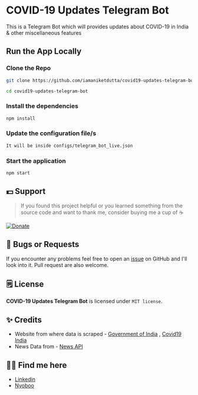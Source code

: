 # COVID-19 Updates Telegram Bot
This is a Telegram Bot which will provides updates about COVID-19 in India & other miscellaneous features


## Run the App Locally

### Clone the Repo
```bash
git clone https://github.com/iamaniketdutta/covid19-updates-telegram-bot.git

cd covid19-updates-telegram-bot
```

### Install the dependencies
```bash
npm install
```

### Update the configuration file/s
```bash
It will be inside configs/telegram_bot_live.json
```

### Start the application
```bash
npm start
```

## 💵 Support
> If you found this project helpful or you learned something from the source code and want to thank me, consider buying me a cup of :coffee:

[![Donate](https://img.shields.io/badge/Donate-PayPal-green.svg)](https://paypal.me/iamaniketdutta)


## 🐛 Bugs or Requests

If you encounter any problems feel free to open an [issue](https://github.com/iamaniketdutta/covid19-updates-telegram-bot/issues/new) on GitHub and I'll look into it. Pull request are also welcome.

## 🗒️ License

**COVID-19 Updates Telegram Bot** is licensed under `MIT license`.

## ✨ Credits
* Website from where data is scraped - [Government of India](https://www.mohfw.gov.in/) , [Covid19 India](https://api.covid19india.org)
* News Data from - [News API](https://newsapi.org/)

## 👦🏼 Find me here
* [Linkedin](https://www.linkedin.com/in/iamaniketdutta)
* [Nyoboo](https://nyoboo.com/profiles/aniket-dutta)
